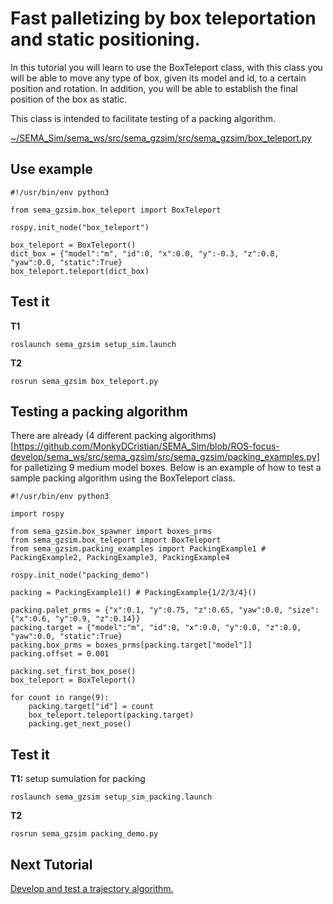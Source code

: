 # Fast palletizing by box teleportation and static positioning.

In this tutorial you will learn to use the BoxTeleport class, with this class you will be able to move any type of box, given its model and id, to a certain position and rotation. In addition, you will be able to establish the final position of the box as static.

This class is intended to facilitate testing of a packing algorithm.

[~/SEMA_Sim/sema_ws/src/sema_gzsim/src/sema_gzsim/box_teleport.py](https://github.com/MonkyDCristian/SEMA_Sim/blob/ROS-focus-develop/sema_ws/src/sema_gzsim/src/sema_gzsim/box_teleport.py)

## Use example
```
#!/usr/bin/env python3

from sema_gzsim.box_teleport import BoxTeleport

rospy.init_node("box_teleport")

box_teleport = BoxTeleport()
dict_box = {"model":"m", "id":0, "x":0.0, "y":-0.3, "z":0.8, "yaw":0.0, "static":True}
box_teleport.teleport(dict_box)
```

## Test it
**T1**
```
roslaunch sema_gzsim setup_sim.launch
```
**T2**
```
rosrun sema_gzsim box_teleport.py
```
## Testing a packing algorithm

There are already (4 different packing algorithms)[https://github.com/MonkyDCristian/SEMA_Sim/blob/ROS-focus-develop/sema_ws/src/sema_gzsim/src/sema_gzsim/packing_examples.py] for palletizing 9 medium model boxes. Below is an example of how to test a sample packing algorithm using the BoxTeleport class.

```
#!/usr/bin/env python3

import rospy

from sema_gzsim.box_spawner import boxes_prms
from sema_gzsim.box_teleport import BoxTeleport
from sema_gzsim.packing_examples import PackingExample1 # PackingExample2, PackingExample3, PackingExample4

rospy.init_node("packing_demo")

packing = PackingExample1() # PackingExample{1/2/3/4}()

packing.palet_prms = {"x":0.1, "y":0.75, "z":0.65, "yaw":0.0, "size":{"x":0.6, "y":0.9, "z":0.14}}
packing.target = {"model":"m", "id":0, "x":0.0, "y":0.0, "z":0.0, "yaw":0.0, "static":True}
packing.box_prms = boxes_prms[packing.target["model"]]
packing.offset = 0.001

packing.set_first_box_pose()
box_teleport = BoxTeleport()

for count in range(9):
	packing.target["id"] = count
	box_teleport.teleport(packing.target)
	packing.get_next_pose()
```

## Test it
**T1:** setup sumulation for packing
```
roslaunch sema_gzsim setup_sim_packing.launch
```
**T2**
```
rosrun sema_gzsim packing_demo.py
```

## Next Tutorial 
[Develop and test a trajectory algorithm.](https://github.com/MonkyDCristian/SEMA_Sim/blob/ROS-focus-develop/documentation/trajectory_develop.md)
